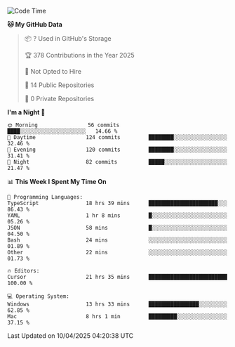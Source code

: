 <!--START_SECTION:waka-->
![Code Time](http://img.shields.io/badge/Code%20Time-6%2C875%20hrs%204%20mins-blue)

**🐱 My GitHub Data** 

> 📦 ? Used in GitHub's Storage 
 > 
> 🏆 378 Contributions in the Year 2025
 > 
> 🚫 Not Opted to Hire
 > 
> 📜 14 Public Repositories 
 > 
> 🔑 0 Private Repositories 
 > 
**I'm a Night 🦉** 

```text
🌞 Morning                56 commits          ████░░░░░░░░░░░░░░░░░░░░░   14.66 % 
🌆 Daytime                124 commits         ████████░░░░░░░░░░░░░░░░░   32.46 % 
🌃 Evening                120 commits         ████████░░░░░░░░░░░░░░░░░   31.41 % 
🌙 Night                  82 commits          █████░░░░░░░░░░░░░░░░░░░░   21.47 % 
```


📊 **This Week I Spent My Time On** 

```text
💬 Programming Languages: 
TypeScript               18 hrs 39 mins      ██████████████████████░░░   86.43 % 
YAML                     1 hr 8 mins         █░░░░░░░░░░░░░░░░░░░░░░░░   05.26 % 
JSON                     58 mins             █░░░░░░░░░░░░░░░░░░░░░░░░   04.50 % 
Bash                     24 mins             ░░░░░░░░░░░░░░░░░░░░░░░░░   01.89 % 
Other                    22 mins             ░░░░░░░░░░░░░░░░░░░░░░░░░   01.73 % 

🔥 Editors: 
Cursor                   21 hrs 35 mins      █████████████████████████   100.00 % 

💻 Operating System: 
Windows                  13 hrs 33 mins      ████████████████░░░░░░░░░   62.85 % 
Mac                      8 hrs 1 min         █████████░░░░░░░░░░░░░░░░   37.15 % 
```


 Last Updated on 10/04/2025 04:20:38 UTC
<!--END_SECTION:waka-->

